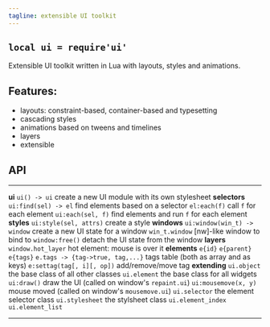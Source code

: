 ```yaml
---
tagline: extensible UI toolkit
---
```


## `local ui = require'ui'`

Extensible UI toolkit written in Lua with layouts, styles and animations.

## Features:

  * layouts: constraint-based, container-based and typesetting
  * cascading styles
  * animations based on tweens and timelines
  * layers
  * extensible

## API

--------------------------------- -----------------------------------------------
__ui__
`ui() -> ui`                      create a new UI module with its own stylesheet
__selectors__
`ui:find(sel) -> el`              find elements based on a selector
`el:each(f)`                      call `f` for each element
`ui:each(sel, f)`                 find elements and run `f` for each element
__styles__
`ui:style(sel, attrs)`            create a style
__windows__
`ui:window(win_t) -> window`      create a new UI state for a window
`win_t.window`                    [nw]-like window to bind to
`window:free()`                   detach the UI state from the window
__layers__
`window.hot_layer`                hot element: mouse is over it
__elements__
`e{id}`
`e{parent}`
`e{tags}`
`e.tags -> {tag->true, tag,...}`  tags table (both as array and as keys)
`e:settag(tag[, i][, op])`        add/remove/move tag
__extending__
`ui.object`                       the base class of all other classes
`ui.element`                      the base class for all widgets
`ui:draw()`                       draw the UI (called on window's `repaint.ui`)
`ui:mousemove(x, y)`              mouse moved (called on window's `mousemove.ui`)
`ui.selector`                     the element selector class
`ui.stylesheet`                   the stylsheet class
`ui.element_index`
`ui.element_list`
--------------------------------- -----------------------------------------------

